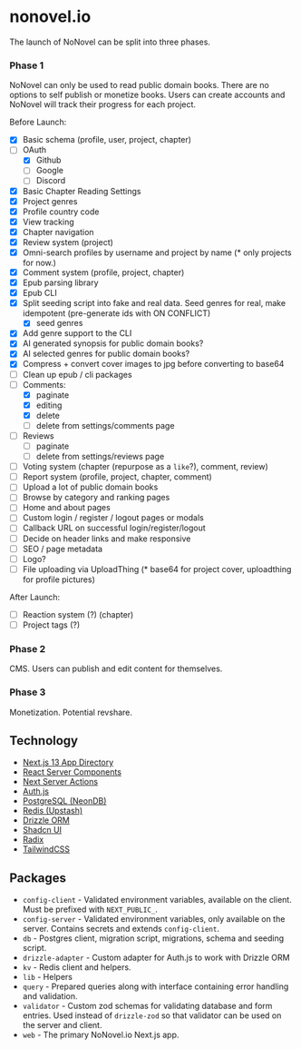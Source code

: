# nonovel.io

The launch of NoNovel can be split into three phases.

### Phase 1

NoNovel can only be used to read public domain books. There are no options to self publish or monetize books. Users can create accounts and NoNovel will track their progress for each project.

Before Launch:

- [x] Basic schema (profile, user, project, chapter)
- [ ] OAuth
  - [x] Github
  - [ ] Google
  - [ ] Discord
- [x] Basic Chapter Reading Settings
- [x] Project genres
- [x] Profile country code
- [x] View tracking
- [x] Chapter navigation
- [x] Review system (project)
- [x] Omni-search profiles by username and project by name (\* only projects for now.)
- [x] Comment system (profile, project, chapter)
- [x] Epub parsing library
- [x] Epub CLI
- [x] Split seeding script into fake and real data. Seed genres for real, make idempotent (pre-generate ids with ON CONFLICT)
  - [x] seed genres
- [x] Add genre support to the CLI
- [x] AI generated synopsis for public domain books?
- [x] AI selected genres for public domain books?
- [x] Compress + convert cover images to jpg before converting to base64
- [ ] Clean up epub / cli packages
- [ ] Comments:
  - [x] paginate
  - [x] editing
  - [x] delete
  - [ ] delete from settings/comments page
- [ ] Reviews
  - [ ] paginate
  - [ ] delete from settings/reviews page
- [ ] Voting system (chapter (repurpose as a `like`?), comment, review)
- [ ] Report system (profile, project, chapter, comment)
- [ ] Upload a lot of public domain books
- [ ] Browse by category and ranking pages
- [ ] Home and about pages
- [ ] Custom login / register / logout pages or modals
- [ ] Callback URL on successful login/register/logout
- [ ] Decide on header links and make responsive
- [ ] SEO / page metadata
- [ ] Logo?
- [ ] File uploading via UploadThing (\* base64 for project cover, uploadthing for profile pictures)

After Launch:

- [ ] Reaction system (?) (chapter)
- [ ] Project tags (?)

### Phase 2

CMS. Users can publish and edit content for themselves.

### Phase 3

Monetization. Potential revshare.

## Technology

- [Next.js 13 App Directory](https://nextjs.org/docs/getting-started/project-structure)
- [React Server Components](https://github.com/reactjs/rfcs/blob/main/text/0188-server-components.md)
- [Next Server Actions](https://nextjs.org/docs/app/building-your-application/data-fetching/server-actions)
- [Auth.js](https://next-auth.js.org/)
- [PostgreSQL (NeonDB)](https://neon.tech/)
- [Redis (Upstash)](https://upstash.com/)
- [Drizzle ORM](https://github.com/drizzle-team/drizzle-orm)
- [Shadcn UI](https://ui.shadcn.com/)
- [Radix](https://www.radix-ui.com/)
- [TailwindCSS](https://tailwindcss.com/)

## Packages

- `config-client` - Validated environment variables, available on the client. Must be prefixed with `NEXT_PUBLIC_`.
- `config-server` - Validated environment variables, only available on the server. Contains secrets and extends `config-client`.
- `db` - Postgres client, migration script, migrations, schema and seeding script.
- `drizzle-adapter` - Custom adapter for Auth.js to work with Drizzle ORM
- `kv` - Redis client and helpers.
- `lib` - Helpers
- `query` - Prepared queries along with interface containing error handling and validation.
- `validator` - Custom zod schemas for validating database and form entries. Used instead of `drizzle-zod` so that validator can be used on the server and client.
- `web` - The primary NoNovel.io Next.js app.
